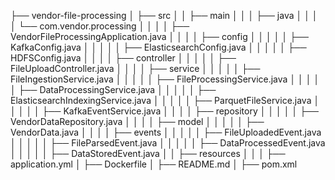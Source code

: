 ├── vendor-file-processing
│   ├── src
│   │   ├── main
│   │   │   ├── java
│   │   │   │   └── com.vendor.processing
│   │   │   │       ├── VendorFileProcessingApplication.java
│   │   │   │       ├── config
│   │   │   │       │   ├── KafkaConfig.java
│   │   │   │       │   ├── ElasticsearchConfig.java
│   │   │   │       │   ├── HDFSConfig.java
│   │   │   │       ├── controller
│   │   │   │       │   ├── FileUploadController.java
│   │   │   │       ├── service
│   │   │   │       │   ├── FileIngestionService.java
│   │   │   │       │   ├── FileProcessingService.java
│   │   │   │       │   ├── DataProcessingService.java
│   │   │   │       │   ├── ElasticsearchIndexingService.java
│   │   │   │       │   ├── ParquetFileService.java
│   │   │   │       │   ├── KafkaEventService.java
│   │   │   │       ├── repository
│   │   │   │       │   ├── VendorDataRepository.java
│   │   │   │       ├── model
│   │   │   │       │   ├── VendorData.java
│   │   │   │       ├── events
│   │   │   │       │   ├── FileUploadedEvent.java
│   │   │   │       │   ├── FileParsedEvent.java
│   │   │   │       │   ├── DataProcessedEvent.java
│   │   │   │       │   ├── DataStoredEvent.java
│   │   ├── resources
│   │   │   ├── application.yml
│   ├── Dockerfile
│   ├── README.md
│   ├── pom.xml
